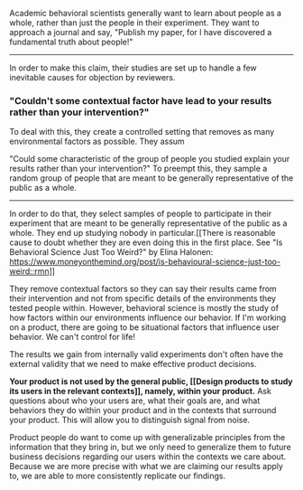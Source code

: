 Academic behavioral scientists generally want to learn about people as a whole, rather than just the people in their experiment. They want to approach a journal and say, "Publish my paper, for I have discovered a fundamental truth about people!"

---
In order to make this claim, their studies are set up to handle a few inevitable causes for objection by reviewers. 

### "Couldn't some contextual factor have lead to your results rather than your intervention?"

To deal with this, they create a controlled setting that removes as many environmental factors as possible. They assum

"Could some characteristic of the group of people you studied explain your results rather than your intervention?" To preempt this, they sample a random group of people that are meant to be generally representative of the public as a whole.

---
In order to do that, they select samples of people to participate in their experiment that are meant to be generally representative of the public as a whole. They end up studying nobody in particular.[[There is reasonable cause to doubt whether they are even doing this in the first place.  See "Is Behavioral Science Just Too Weird?" by Elina Halonen: https://www.moneyonthemind.org/post/is-behavioural-science-just-too-weird::rmn]] 

They remove contextual factors so they can say their results came from their intervention and not from specific details of the environments they tested people within. However, behavioral science is mostly the study of how factors within our environments influence our behavior. If I'm working on a product, there are going to be situational factors that influence user behavior. We can't control for life!

The results we gain from internally valid experiments don't often have the external validity that we need to make effective product decisions.

**Your product is not used by the general public, [[Design products to study its users in the relevant contexts]], namely, within your product.** Ask questions about who your users are, what their goals are, and what behaviors they do within your product and in the contexts that surround your product. This will allow you to distinguish signal from noise.

Product people do want to come up with generalizable principles from the information that they bring in, but we only need to generalize them to future business decisions regarding our users within the contexts we care about. Because we are more precise with what we are claiming our results apply to, we are able to more consistently replicate our findings.